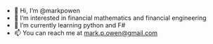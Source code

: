 - 👋 Hi, I’m @markpowen
- 👀 I’m interested in financial mathematics and financial engineering
- 🌱 I’m currently learning python and F#
- 📫 You can reach me at mark.p.owen@gmail.com

<!---
markpowen/markpowen is a ✨ special ✨ repository because its `README.md` (this file) appears on your GitHub profile.
You can click the Preview link to take a look at your changes.
--->

